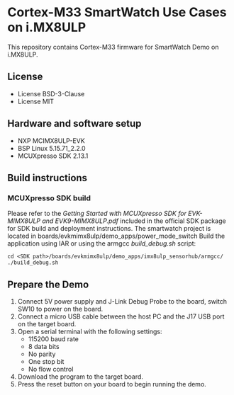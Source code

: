 # Cortex-M33 SmartWatch Use Cases on i.MX8ULP

This repository contains Cortex-M33 firmware for SmartWatch Demo on i.MX8ULP.

## License
 - License BSD-3-Clause
 - License MIT

## Hardware and software setup
 - NXP MCIMX8ULP-EVK
 - BSP Linux 5.15.71_2.2.0
 - MCUXpresso  SDK 2.13.1

## Build instructions

### MCUXpresso SDK build
Please refer to the _Getting Started with MCUXpresso SDK for EVK-MIMX8ULP and EVK9-MIMX8ULP.pdf_ included in the official SDK package for SDK build and deployment instructions.
The smartwatch project is located in boards/evkmimx8ulp/demo_apps/power_mode_switch
Build the application using IAR or using the armgcc _build_debug.sh_ script:
```
cd <SDK path>/boards/evkmimx8ulp/demo_apps/imx8ulp_sensorhub/armgcc/
./build_debug.sh
```

## Prepare the Demo
1.  Connect 5V power supply and J-Link Debug Probe to the board, switch SW10 to power on the board.
2.  Connect a micro USB cable between the host PC and the J17 USB port on the target board.
3.  Open a serial terminal with the following settings:
    - 115200 baud rate
    - 8 data bits
    - No parity
    - One stop bit
    - No flow control
4.  Download the program to the target board.
5.  Press the reset button on your board to begin running the demo.

